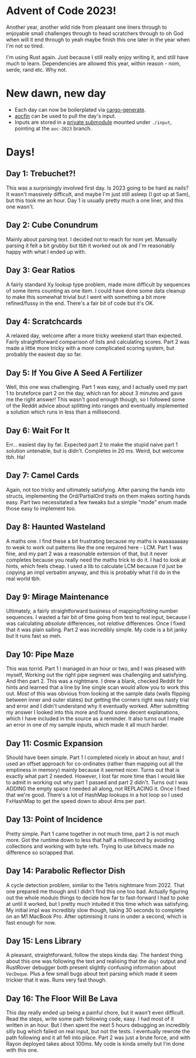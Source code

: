 # Advent of Code 2023!

Another year, another wild ride from pleasant one liners through to enjoyable small challenges
through to head scratchers through to oh God when will it end through to yeah maybe finish this
one later in the year when I'm not so tired.

I'm using Rust again. Just because I still really enjoy writing it, and still have much to learn.
Dependencies are allowed this year, within reason - nom, serde, rand etc. Why not.

# New dawn, new day

- Each day can now be boilerplated via [cargo-generate](https://github.com/dwalker109/aoc-input).
- [aocfin](https://github.com/dwalker109/aoc-input) can be used to pull the day's input.
- Inputs are stored in a [private submodule](https://github.com/dwalker109/aoc-input) mounted under `./input`, pointing at the `aoc-2023` branch.

# Days!

## Day 1: Trebuchet?!

This was a surprisingly involved first day. Is 2023 going to be hard as nails?
It wasn't massively difficult, and maybe I'm just still asleep (I got up at 5am),
but this took me an hour. Day 1 is usually pretty much a one liner, and this one
wasn't.

## Day 2: Cube Conundrum

Mainly about parsing text. I decided not to reach for nom yet. Manually parsing it
felt a bit grubby but tbh it worked out ok and I'm reasonably happy with what I 
ended up with. 

## Day 3: Gear Ratios

A fairly standard Xy lookup type problem, made more difficult by sequences of
some items counting as one item. I could have done some data cleanup to make this
somewhat trivial but I went with something a bit more refined/fussy in the end. 
There's a fair bit of code but it's OK.

## Day 4: Scratchcards

A relaxed day, welcome after a more tricky weekend start than expected. Fairly
straightforward comparison of lists and calculating scores. Part 2 was made a little
more tricky with a more complicated scoring system, but probably the easiest day so far.

## Day 5: If You Give A Seed A Fertilizer

Well, this one was challenging. Part 1 was easy, and I actually used my part 1 to 
bruteforce part 2 on the day, which ran for about 3 minutes and gave me the right answer!
This wasn't good enough though, so I followed some of the Reddit advice about splitting
into ranges and eventually implemented a solution which runs in less than a millisecond.

## Day 6: Wait For It

Err... easiest day by far. Expected part 2 to make the stupid naive part 1 solution
untenable, but is didn't. Completes in 20 ms. Weird, but welcome tbh. Ha!

## Day 7: Camel Cards

Again, not too tricky and ultimately satisfying. After parsing the hands into structs,
implementing the Ord/PartialOrd traits on them makes sorting hands easy. Part two
necessitated a few tweaks but a simple "mode" enum made those easy to implement too.

## Day 8: Haunted Wasteland

A maths one. I find these a bit frustrating because my maths is waaaaaaaay to weak to
work out patterns like the one required here - LCM. Part 1 was fine, and my part 2 was
a reasonable extension of that, but it never completes because you really need the maths
trick to do it. I had to look at hints, which feels cheap. I used a lib to calculate LCM
because I'd just be copying an impl verbatim anyway, and this is probably what I'd do
in the real world tbh.

## Day 9: Mirage Maintenance

Ultimately, a fairly straightforward business of mapping/folding number sequences.
I wasted a fair bit of time going from test to real input, because I was calculating
*absolute* differences, not *relative* differences. Once I fixed that it was plain
sailing. Part 2 was incredibly simple. My code is a bit janky but it runs fast
so meh.

## Day 10: Pipe Maze

This was torrid. Part 1 I managed in an hour or two, and I was pleased with myself,
Working out the right pipe segment was challenging and satisfying. And then part 2.
This was a nightmare. I drew a blank, checked Reddit for hints and learned that a 
line by line single scan would allow you to work this out. *Most* of this was obvious
from looking at the sample data (walls flipping between inner and outer states) but
getting the corners right was nasty trial and error and I didn't understand why it eventually
worked. After submitting my answer I looked into this more and found some decent 
explanations, which I have included in the source as a reminder. It also turns out 
I made an error in one of my sample inputs, which made it all much harder.

## Day 11: Cosmic Expansion

Should have been simple. Part 1 I completed nicely in about an hour, and I used
an offset approach for co-ordinates (rather than mapping out all the emptiness
in memory) mainly because it seemed nicer. Turns out that is exactly what part 2
needed. However, I lost far more time than I would like to admit in working out
why part 1 passed and part 2 didn't. Turns out I was ADDING the empty space I needed
all along, not REPLACING it. Once I fixed that we're good. There's a lot of HashMap
lookups in a hot loop so I used FxHashMap to get the speed down to about 4ms per part.

## Day 13: Point of Incidence

Pretty simple. Part 1 came together in not much time, part 2 is not much more. 
Got the runtime down to less that half a millisecond by avoiding collections and
working with byte refs. Trying to use bitvecs made no difference so scrapped that.

## Day 14: Parabolic Reflector Dish

A cycle detection problem, similar to the Tetris nightmare from 2022. That one 
prepared me though and I didn't find this one too bad. Actually figuring out the 
whole modulo things to decide how far to fast-forward I had to poke at until it
worked, but I pretty much intuited it this time which was satisfying. My initial
impl was incredibly slow though, taking 30 seconds to complete on an M1 MacBook Pro.
After optimising it runs in under a second, which is fast enough for now.

## Day 15: Lens Library

A pleasant, straightforward, follow the steps kinda day. The hardest thing about this
one was following the text and realising that the `dbg!` output and RustRover debugger
both present slightly confusing information about `VecDeque`. Plus a few small bugs
about text parsing which made it seem trickier that it was. Runs very fast though.

## Day 16: The Floor Will Be Lava

This day really ended up being a painful chore, but it wasn't even difficult. Read 
the steps, write some path following code, easy. I had most of it written in an hour.
But I then spent the next 5 hours debugging an incredibly silly bug which failed on
real input, but not the tests. I eventually rewrote the path following and it all
fell into place. Part 2 was just a brute force, and with Rayon deployed takes about
100ms. My code is kinda smelly but I'm done with this one.
